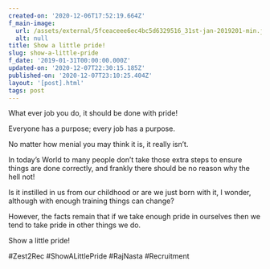 ```yaml
---
created-on: '2020-12-06T17:52:19.664Z'
f_main-image:
  url: /assets/external/5fceaceee6ec4bc5d6329516_31st-jan-2019201-min.jpeg
  alt: null
title: Show a little pride!
slug: show-a-little-pride
f_date: '2019-01-31T00:00:00.000Z'
updated-on: '2020-12-07T22:30:15.185Z'
published-on: '2020-12-07T23:10:25.404Z'
layout: '[post].html'
tags: post
---
```


What ever job you do, it should be done with pride!

Everyone has a purpose; every job has a purpose.

No matter how menial you may think it is, it really isn’t.

In today’s World to many people don’t take those extra steps to ensure things are done correctly, and frankly there should be no reason why the hell not!

Is it instilled in us from our childhood or are we just born with it, I wonder, although with enough training things can change?

However, the facts remain that if we take enough pride in ourselves then we tend to take pride in other things we do.

Show a little pride!

#Zest2Rec #ShowALittlePride #RajNasta #Recruitment

